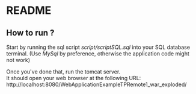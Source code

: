 # README

## How to run ?

Start by running the sql script *script/scriptSQL.sql* into your SQL database terminal.
(Use *MySql* by preference, otherwise the application code might not work)

Once you've done that, run the tomcat server.<br/>
It should open your web browser at the following URL:<br/>
http://localhost:8080/WebApplicationExampleTPRemote1_war_exploded/

